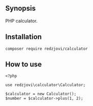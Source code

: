 ## Synopsis
PHP calculator.

## Installation
```
composer require redzjovi/calculator
```

## How to use
```
<?php

use redzjovi\calculator\Calculator;

$calculator = new Calculator();
$number = $calculator->plus(1, 2);
```